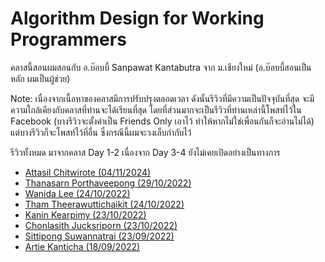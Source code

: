 # Algorithm Design for Working Programmers
คลาสนี้สอนผมสอนกับ อ.บ๊อบบี้ Sanpawat Kantabutra จาก ม.เชียงใหม่ (อ.บ๊อบบี้สอนเป็นหลัก ผมเป็นผู้ช่วย)

Note: เนื่องจากเนื้อหาของคลาสมีการปรับปรุงตลอดเวลา ดังนั้นรีวิวที่มีความเป็นปัจจุบันที่สุด จะมีความใกล้เคียงกับคลาสที่ท่านจะได้เรียนที่สุด โดยที่ส่วนมากจะเป็นรีวิวที่ท่านเหล่านี้โพสท์ไว้ใน Facebook (บางรีวิวจะตั้งค่าเป็น Friends Only เอาไว้ ทำให้หากไม่ใช่เพื่อนกันก็จะอ่านไม่ได้) แต่บางรีวิวก็จะโพสท์ไว้ที่อื่น ซึ่งกรณีนี้ผมจะวงเล็บกำกับไว้

รีวิวทั้งหมด มาจากคลาส Day 1-2 เนื่องจาก Day 3-4 ยังไม่เคยเปิดอย่างเป็นทางการ

- [Attasil Chitwirote (04/11/2024)](https://www.facebook.com/Attasil/posts/pfbid02CtaHm9CrmfEgKbN11Ym1gC2NXm8K7CbiyYAWMHV6XkWd1z7QWEiUpZGGNhM1HsmTl)
- [Thanasarn Porthaveepong (29/10/2022)](https://www.facebook.com/lawofearth/posts/pfbid02cAQBv16db7fAonSBGoCtrfwUZjpf4S3ur2vmhBvGkzBq8Wp1etheQGKSn4Z1tbwzl) 
- [Wanida Lee (24/10/2022)](https://www.facebook.com/wanida.lee.1/posts/pfbid032P4U7UrnSWP16QBSBvu9fF4zr3sDALHb4EhHjVdFq1t3xZGykCBkYcWAqhWqtFz3l)
- [Tham Theerawuttichaikit (24/10/2022)](https://www.facebook.com/thamt20/posts/pfbid012YJpD19ogna5qJ8SfcA8my6q6yPTeCg7zmBjxeb2h41S2S1q3K1SfBYhQV4vb9Rl)
- [Kanin Kearpimy (23/10/2022)](https://www.facebook.com/kanin.kearpimy56/posts/pfbid02qdudGHys16RmZKnbrPHREeTdCerATKSfWo19UpBGaZ3sg2a3Fj67FL9TQZyJjGgCl) 
- [Chonlasith Jucksriporn (23/10/2022)](https://www.facebook.com/chonla/posts/pfbid0onfWpVjLmqDWJE5XxcHezBoVBdp8KKUzLMLoj244kHf5VAdJDk3kKjaCeUvJ7M7xl)
- [Sittipong Suwannatrai (23/09/2022)](https://www.facebook.com/Mr.Sittipong/posts/pfbid0qa5xuBpp6nTNNF5tm8wG1C55XYnHJBARG4y8fjSdQTrLaASFyd8Z8ZV415i8dSMvl)
- [Artie Kanticha (18/09/2022)](https://www.facebook.com/permalink.php?story_fbid=pfbid02DqH5EZhL418kCA46gP2QSypDW6ojiqyrhF4b87Zhzk3mPUq1EcU1vhHp6ASJEhfwl&id=100006627764914)